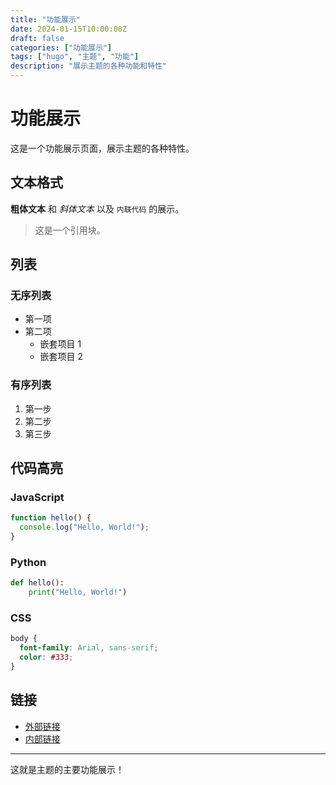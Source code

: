 ```yaml
---
title: "功能展示"
date: 2024-01-15T10:00:00Z
draft: false
categories: ["功能展示"]
tags: ["hugo", "主题", "功能"]
description: "展示主题的各种功能和特性"
---
```


# 功能展示

这是一个功能展示页面，展示主题的各种特性。

## 文本格式

**粗体文本** 和 *斜体文本* 以及 `内联代码` 的展示。

> 这是一个引用块。

## 列表

### 无序列表
- 第一项
- 第二项
  - 嵌套项目 1
  - 嵌套项目 2

### 有序列表
1. 第一步
2. 第二步
3. 第三步

## 代码高亮

### JavaScript
```javascript
function hello() {
  console.log("Hello, World!");
}
```

### Python
```python
def hello():
    print("Hello, World!")
```

### CSS
```css
body {
  font-family: Arial, sans-serif;
  color: #333;
}
```

## 链接

- [外部链接](https://github.com)
- [内部链接](/about)

---

这就是主题的主要功能展示！
